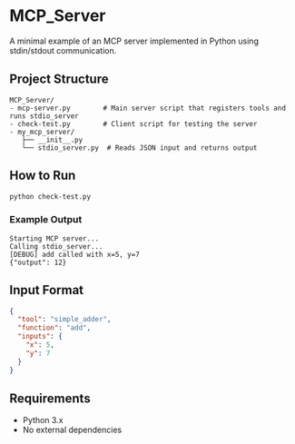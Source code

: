 # MCP_Server

A minimal example of an MCP server implemented in Python using stdin/stdout communication.

## Project Structure
```
MCP_Server/
- mcp-server.py        # Main server script that registers tools and runs stdio_server
- check-test.py        # Client script for testing the server
- my_mcp_server/
   ├── __init__.py
   └── stdio_server.py  # Reads JSON input and returns output
```

## How to Run
```bash
python check-test.py
```

### Example Output
```
Starting MCP server...
Calling stdio_server...
[DEBUG] add called with x=5, y=7
{"output": 12}
```

## Input Format
```json
{
  "tool": "simple_adder",
  "function": "add",
  "inputs": {
    "x": 5,
    "y": 7
  }
}
```

## Requirements
- Python 3.x
- No external dependencies

